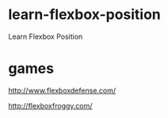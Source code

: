 # learn-flexbox-position
Learn Flexbox Position


# games
http://www.flexboxdefense.com/

http://flexboxfroggy.com/
